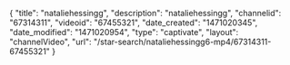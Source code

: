 {
    "title": "nataliehessingg",
    "description": "nataliehessingg",
    "channelid": "67314311",
    "videoid": "67455321",
    "date_created": "1471020345",
    "date_modified": "1471020954",
    "type": "captivate",
    "layout": "channelVideo",
    "url": "\/star-search\/nataliehessingg6-mp4\/67314311-67455321"
}